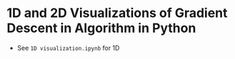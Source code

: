 # 1D and 2D Visualizations of Gradient Descent in Algorithm in Python
- See `1D visualization.ipynb` for 1D
